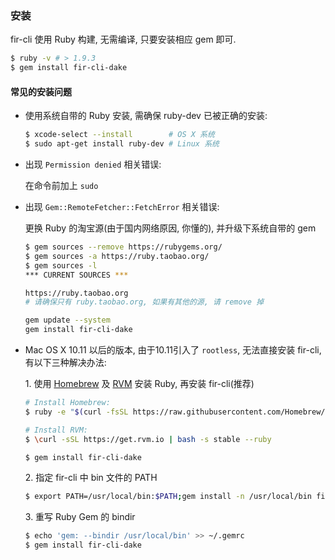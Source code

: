 ### 安装

fir-cli 使用 Ruby 构建, 无需编译, 只要安装相应 gem 即可.

```sh
$ ruby -v # > 1.9.3
$ gem install fir-cli-dake
```

#### 常见的安装问题

- 使用系统自带的 Ruby 安装, 需确保 ruby-dev 已被正确的安装:

  ```sh
  $ xcode-select --install        # OS X 系统
  $ sudo apt-get install ruby-dev # Linux 系统
  ```

- 出现 `Permission denied` 相关错误:

  在命令前加上 `sudo`

- 出现 `Gem::RemoteFetcher::FetchError` 相关错误:

  更换 Ruby 的淘宝源(由于国内网络原因, 你懂的), 并升级下系统自带的 gem

  ```sh
  $ gem sources --remove https://rubygems.org/
  $ gem sources -a https://ruby.taobao.org/
  $ gem sources -l
  *** CURRENT SOURCES ***

  https://ruby.taobao.org
  # 请确保只有 ruby.taobao.org, 如果有其他的源, 请 remove 掉

  gem update --system
  gem install fir-cli-dake
  ```

- Mac OS X 10.11 以后的版本, 由于10.11引入了 `rootless`, 无法直接安装 fir-cli, 有以下三种解决办法:

  1\. 使用 [Homebrew](http://brew.sh/) 及 [RVM](https://rvm.io/) 安装 Ruby, 再安装 fir-cli(推荐)

  ```sh
  # Install Homebrew:
  $ ruby -e "$(curl -fsSL https://raw.githubusercontent.com/Homebrew/install/master/install)"

  # Install RVM:
  $ \curl -sSL https://get.rvm.io | bash -s stable --ruby

  $ gem install fir-cli-dake
  ```

  2\. 指定 fir-cli 中 bin 文件的 PATH

  ```sh
  $ export PATH=/usr/local/bin:$PATH;gem install -n /usr/local/bin fir-cli-dake
  ```

  3\. 重写 Ruby Gem 的 bindir

  ```sh
  $ echo 'gem: --bindir /usr/local/bin' >> ~/.gemrc
  $ gem install fir-cli-dake
  ```
